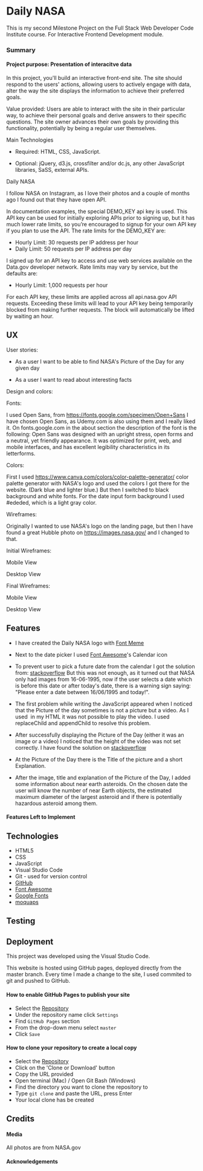 # Daily NASA

This is my second Milestone Project on the Full Stack Web Developer Code Institute course. For Interactive Frontend Development module.

### Summary

#### Project purpose: Presentation of interacitve data
In this project, you'll build an interactive front-end site. The site should respond to the users' actions, allowing users to actively engage with data, alter the way the site displays the information to achieve their preferred goals.

Value provided:
Users are able to interact with the site in their particular way, to achieve their personal goals and derive answers to their specific questions.
The site owner advances their own goals by providing this functionality, potentially by being a regular user themselves.

Main Technologies
* Required: HTML, CSS, JavaScript.

* Optional: jQuery, d3.js, crossfilter and/or dc.js, any other JavaScript libraries, SaSS, external APIs.

Daily NASA

I follow NASA on Instagram, as I love their photos and a couple of months ago I found out that they have open API.

In documentation examples, the special DEMO_KEY api key is used. This API key can be used for initially exploring APIs prior to signing up, but it has much lower rate limits, so you’re encouraged to signup for your own API key if you plan to use the API. The rate limits for the DEMO_KEY are:

* Hourly Limit: 30 requests per IP address per hour
* Daily Limit: 50 requests per IP address per day

I signed up for an API key to access and use web services available on the Data.gov developer network. Rate limits may vary by service, but the defaults are:

* Hourly Limit: 1,000 requests per hour

For each API key, these limits are applied across all api.nasa.gov API requests. Exceeding these limits will lead to your API key being temporarily blocked from making further requests. The block will automatically be lifted by waiting an hour.

## UX

User stories:

* As a user I want to be able to find NASA's Picture of the Day for any given day

* As a user I want to read about interesting facts

Design and colors:

Fonts:

I used Open Sans, from https://fonts.google.com/specimen/Open+Sans I have chosen Open Sans, as Udemy.com is also using them and I really liked it. On fonts.google.com in the about section the description of the font is the following: Open Sans was designed with an upright stress, open forms and a neutral, yet friendly appearance. It was optimized for print, web, and mobile interfaces, and has excellent legibility characteristics in its letterforms.

Colors:

First I used https://www.canva.com/colors/color-palette-generator/ color palette generator with NASA's logo and used the colors I got there for the website. (Dark blue and lighter blue.) But then I switched to black background and white fonts. For the date input form background I used #ededed, which is a light gray color.

Wireframes:

Originally I wanted to use NASA's logo on the landing page, but then I have found a great Hubble photo on https://images.nasa.gov/ and I changed to that.

Initial Wireframes:

Mobile View

Desktop View

Final Wireframes:

Mobile View

Desktop View

## Features

* I have created the Daily NASA logo with [Font Meme](https://fontmeme.com/fonts/nasalization-font/)

* Next to the date picker I used [Font Awesome](https://fontawesome.com/icons/calendar-alt?style=regular)'s Calendar icon

* To prevent user to pick a future date from the calendar I got the solution from: [stackoverflow](https://stackoverflow.com/) But this was not enough, as it turned out that NASA only had images from 16-06-1995, now if the user selects a date which is before this date or after today's date, there is a warning sign saying: "Please enter a date between 16/06/1995 and today!".

* The first problem while writing the JavaScript appeared when I noticed that the Picture of the day sometimes is not a picture but a video. As I used <img> in my HTML it was not possible to play the video. I used replaceChild and appendChild to resolve this problem.

* After successfully displaying the Picture of the Day (either it was an image or a video) I noticed that the height of the video was not set correctly. I have found the solution on [stackoverflow](https://stackoverflow.com/questions/35814653/automatic-height-when-embedding-a-youtube-video) 

* At the Picture of the Day there is the Title of the picture and a short Explanation.

* After the image, title and explanation of the Picture of the Day, I added some information about near earth asteroids. On the chosen date the user will know the number of near Earth objects, the estimated maximum diameter of the largest asteroid and if there is potentially hazardous asteroid among them.

#### Features Left to Implement


## Technologies

* HTML5 
* CSS
* JavaScript
* Visual Studio Code
* Git - used for version control
* [GitHub](https://github.com/) 
* [Font Awesome](https://fontawesome.com/) 
* [Google Fonts](https://fonts.google.com/) 
* [moquaps](https://moqups.com)

## Testing

## Deployment

This project was developed using the Visual Studio Code.

This website is hosted using GitHub pages, deployed directly from the master branch. Every time I made a change to the site, I used commited to git and pushed to GitHub.

#### How to enable GitHub Pages to publish your site
* Select the [Repository](https://github.com/taikatta/Milestone2-DailyNASA)
* Under the repository name click `Settings` 
* Find `GitHub Pages` section
* From the drop-down menu select `master`
* Click `Save`

#### How to clone your repository to create a local copy
* Select the [Repository](https://github.com/taikatta/Milestone2-DailyNASA)
* Click on the 'Clone or Download' button
* Copy the URL provided
* Open terminal (Mac) / Open Git Bash (Windows) 
* Find the directory you want to clone the repository to
* Type `git clone` and paste the URL, press Enter
* Your local clone has be created

## Credits

#### Media

All photos are from NASA.gov

#### Acknowledgements









